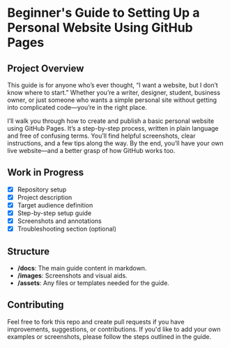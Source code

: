 # Beginner's Guide to Setting Up a Personal Website Using GitHub Pages

## Project Overview

This guide is for anyone who’s ever thought, “I want a website, but I don’t know where to start.” Whether you’re a writer, designer, student, business owner, or just someone who wants a simple personal site without getting into complicated code—you’re in the right place.

I’ll walk you through how to create and publish a basic personal website using GitHub Pages. It’s a step-by-step process, written in plain language and free of confusing terms. You’ll find helpful screenshots, clear instructions, and a few tips along the way. By the end, you’ll have your own live website—and a better grasp of how GitHub works too.

## Work in Progress

- [x] Repository setup
- [x] Project description
- [x] Target audience definition
- [x] Step-by-step setup guide
- [x] Screenshots and annotations
- [x] Troubleshooting section (optional)

## Structure

- **/docs**: The main guide content in markdown.
- **/images**: Screenshots and visual aids.
- **/assets**: Any files or templates needed for the guide.

## Contributing

Feel free to fork this repo and create pull requests if you have improvements, suggestions, or contributions. If you'd like to add your own examples or screenshots, please follow the steps outlined in the guide.


